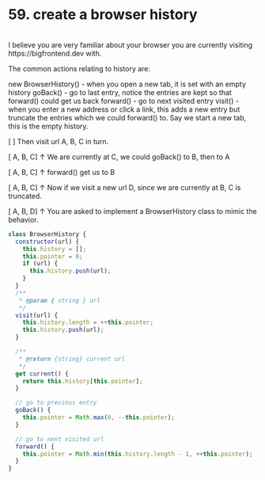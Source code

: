 <h1>59. create a browser history
</h1>

<br/>
I believe you are very familiar about your browser you are currently visiting https://bigfrontend.dev with.

The common actions relating to history are:

new BrowserHistory() - when you open a new tab, it is set with an empty history
goBack() - go to last entry, notice the entries are kept so that forward() could get us back
forward() - go to next visited entry
visit() - when you enter a new address or click a link, this adds a new entry but truncate the entries which we could forward() to.
Say we start a new tab, this is the empty history.

[ ]
Then visit url A, B, C in turn.

[ A, B, C]
↑
We are currently at C, we could goBack() to B, then to A

[ A, B, C]
↑
forward() get us to B

[ A, B, C]
↑
Now if we visit a new url D, since we are currently at B, C is truncated.

[ A, B, D]
↑
You are asked to implement a BrowserHistory class to mimic the behavior.
<br/>

```js
class BrowserHistory {
  constructor(url) {
    this.history = [];
    this.pointer = 0;
    if (url) {
      this.history.push(url);
    }
  }
  /**
   * @param { string } url
   */
  visit(url) {
    this.history.length = ++this.pointer;
    this.history.push(url);
  }

  /**
   * @return {string} current url
   */
  get current() {
    return this.history[this.pointer];
  }

  // go to previous entry
  goBack() {
    this.pointer = Math.max(0, --this.pointer);
  }

  // go to next visited url
  forward() {
    this.pointer = Math.min(this.history.length - 1, ++this.pointer);
  }
}
```
